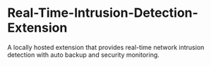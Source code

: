 # Real-Time-Intrusion-Detection-Extension
A locally hosted extension that provides real-time network intrusion detection with auto backup and security monitoring.
